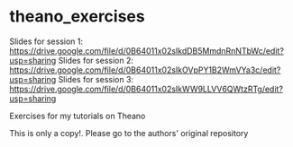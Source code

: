 theano_exercises
================
Slides for session 1: https://drive.google.com/file/d/0B64011x02sIkdDB5MmdnRnNTbWc/edit?usp=sharing
Slides for session 2: https://drive.google.com/file/d/0B64011x02sIkOVpPY1B2WmVYa3c/edit?usp=sharing
Slides for session 3: https://drive.google.com/file/d/0B64011x02sIkWW9LLVV6QWtzRTg/edit?usp=sharing

Exercises for my tutorials on Theano

This is only a copy!. Please go to the authors' original repository
